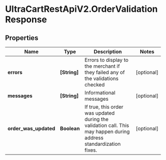 # UltraCartRestApiV2.OrderValidationResponse

## Properties
Name | Type | Description | Notes
------------ | ------------- | ------------- | -------------
**errors** | **[String]** | Errors to display to the merchant if they failed any of the validations checked | [optional] 
**messages** | **[String]** | Informational messages | [optional] 
**order_was_updated** | **Boolean** | If true, this order was updated during the validation call.  This may happen during address standardization fixes. | [optional] 


